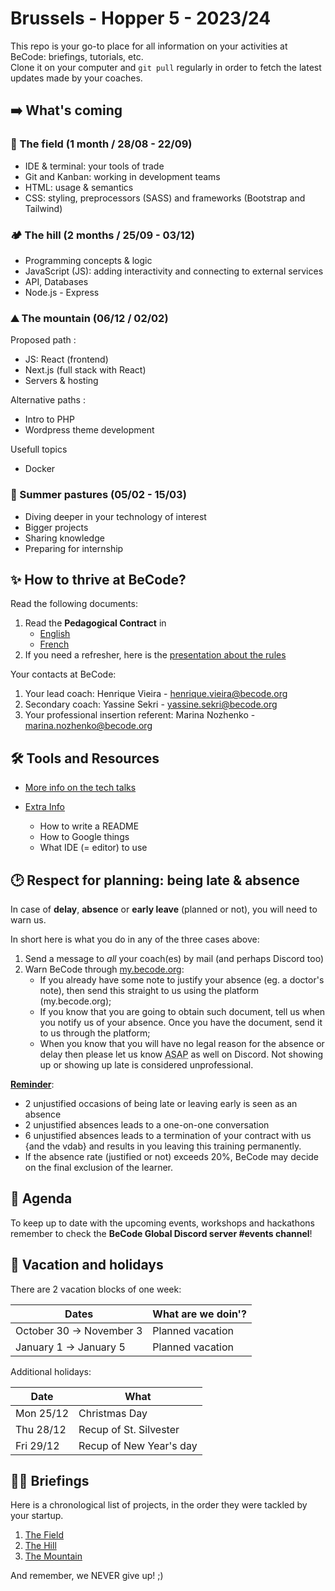 # Brussels - Hopper 5 - 2023/24

This repo is your go-to place for all information on your activities at BeCode: briefings, tutorials, etc.  
Clone it on your computer and `git pull` regularly in order to fetch the latest updates made by your coaches.

## ➡️ What's coming

### 🌱 The field (1 month / 28/08 - 22/09)

- IDE & terminal: your tools of trade
- Git and Kanban: working in development teams
- HTML: usage & semantics
- CSS: styling, preprocessors (SASS) and frameworks (Bootstrap and Tailwind)

### 🏕️ The hill (2 months / 25/09 - 03/12)

- Programming concepts & logic
- JavaScript (JS): adding interactivity and connecting to external services
- API, Databases
- Node.js - Express

### ⛰️ The mountain (06/12 / 02/02)

Proposed path :

- JS: React (frontend)
- Next.js (full stack with React)
- Servers & hosting

Alternative paths :

- Intro to PHP
- Wordpress theme development

Usefull topics

- Docker

### 🚠 Summer pastures (05/02 - 15/03)

- Diving deeper in your technology of interest
- Bigger projects
- Sharing knowledge
- Preparing for internship

## ✨ How to thrive at BeCode?

Read the following documents:

1. Read the **Pedagogical Contract** in
   - [English](https://github.com/becodeorg/BeCode/blob/master/educationalcontract.md)
   - [French](https://github.com/becodeorg/BeCode/blob/master/contratpedagogique.md)
2. If you need a refresher, here is the [presentation about the rules](https://docs.google.com/presentation/d/1dSlGc3K-Z4TC368QHeqxaPgA3K_z99P-/edit?usp=sharing&ouid=108332149586002795282&rtpof=true&sd=true)

Your contacts at BeCode:

1. Your lead coach: Henrique Vieira - [henrique.vieira@becode.org]()
2. Secondary coach: Yassine Sekri - [yassine.sekri@becode.org]()
3. Your professional insertion referent: Marina Nozhenko - [marina.nozhenko@becode.org]()

## 🛠️ Tools and Resources

- [More info on the tech talks](./Extra-Info/Tech-Talks.md)

- [Extra Info](./Extra-Info)
  - How to write a README
  - How to Google things
  - What IDE (= editor) to use

## 🕑 Respect for planning: being late & absence

In case of **delay**, **absence** or **early leave** (planned or not), you will need to warn us.

In short here is what you do in any of the three cases above:

1. Send a message to _all_ your coach(es) by mail (and perhaps Discord too)
2. Warn BeCode through [my.becode.org](https://my.becode.org/):
   - If you already have some note to justify your absence (eg. a doctor's note), then send this straight to us using the platform (my.becode.org);
   - If you know that you are going to obtain such document, tell us when you notify us of your absence. Once you have the document, send it to us through the platform;
   - When you know that you will have no legal reason for the absence or delay then please let us know <abbr title="As Soon As Possible">ASAP</abbr> as well on Discord. Not showing up or showing up late is considered unprofessional.

**[Reminder](https://github.com/becodeorg/BeCode/blob/master/educationalcontract.md#sanctions)**:

- 2 unjustified occasions of being late or leaving early is seen as an absence
- 2 unjustified absences leads to a one-on-one conversation
- 6 unjustified absences leads to a termination of your contract with us {and the vdab} and results in you leaving this training permanently.
- If the absence rate (justified or not) exceeds 20%, BeCode may decide on the final exclusion of the learner.

## 📅 Agenda

To keep up to date with the upcoming events, workshops and hackathons remember to check the **BeCode Global Discord server #events channel**!

## 🌴 Vacation and holidays

There are 2 vacation blocks of one week:

| Dates                    | What are we doin'? |
| ------------------------ | ------------------ |
| October 30 -> November 3 | Planned vacation   |
| January 1 -> January 5   | Planned vacation   |

Additional holidays:

| Date      | What                    |
| --------- | ----------------------- |
| Mon 25/12 | Christmas Day           |
| Thu 28/12 | Recup of St. Silvester  |
| Fri 29/12 | Recup of New Year's day |

## 👩‍🎓 Briefings

Here is a chronological list of projects, in the order they were tackled by your startup.

1. [The Field](./1.The-Field)
2. [The Hill](./2.The-Hill)
3. [The Mountain](./3.The-Mountain)

And remember, we NEVER give up! ;)
